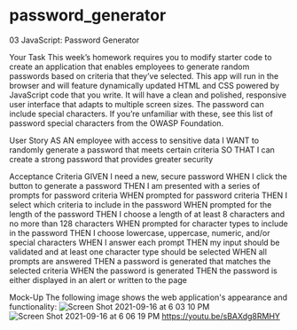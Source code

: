 # password_generator
03 JavaScript: Password Generator

Your Task
This week’s homework requires you to modify starter code to create an application that enables employees to generate random passwords based on criteria that they’ve selected. This app will run in the browser and will feature dynamically updated HTML and CSS powered by JavaScript code that you write. It will have a clean and polished, responsive user interface that adapts to multiple screen sizes.
The password can include special characters. If you’re unfamiliar with these, see this list of password special characters from the OWASP Foundation.

User Story
AS AN employee with access to sensitive data
I WANT to randomly generate a password that meets certain criteria
SO THAT I can create a strong password that provides greater security

Acceptance Criteria
GIVEN I need a new, secure password
WHEN I click the button to generate a password
THEN I am presented with a series of prompts for password criteria
WHEN prompted for password criteria
THEN I select which criteria to include in the password
WHEN prompted for the length of the password
THEN I choose a length of at least 8 characters and no more than 128 characters
WHEN prompted for character types to include in the password
THEN I choose lowercase, uppercase, numeric, and/or special characters
WHEN I answer each prompt
THEN my input should be validated and at least one character type should be selected
WHEN all prompts are answered
THEN a password is generated that matches the selected criteria
WHEN the password is generated
THEN the password is either displayed in an alert or written to the page

Mock-Up
The following image shows the web application's appearance and functionality:
![Screen Shot 2021-09-16 at 6 03 10 PM](https://user-images.githubusercontent.com/80864786/133691795-7272b4df-68f8-4933-ba24-e735d7947eb1.png)
![Screen Shot 2021-09-16 at 6 06 19 PM](https://user-images.githubusercontent.com/80864786/133691952-af07e5e6-adfc-4a30-a09c-5d220bb66a83.png)
https://youtu.be/sBAXdg8RMHY

